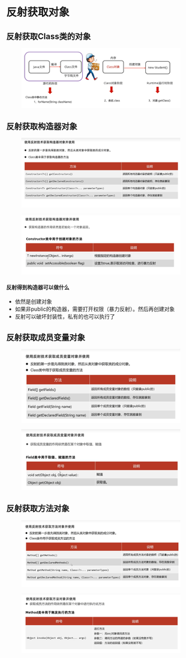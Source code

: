# 反射获取对象

## 反射获取Class类的对象

<figure><img src="../.gitbook/assets/image (3) (3).png" alt=""><figcaption></figcaption></figure>

## 反射获取构造器对象

<figure><img src="../.gitbook/assets/image (31).png" alt=""><figcaption></figcaption></figure>

<figure><img src="../.gitbook/assets/image (2) (2).png" alt=""><figcaption></figcaption></figure>

#### 反射得到构造器可以做什么

* 依然是创建对象
* 如果非public的构造器，需要打开权限（暴力反射）。然后再创建对象
* 反射可以破坏封装性，私有的也可以执行了

## 反射获取成员变量对象

<figure><img src="../.gitbook/assets/image (28).png" alt=""><figcaption></figcaption></figure>

<figure><img src="../.gitbook/assets/image (24).png" alt=""><figcaption></figcaption></figure>

## 反射获取方法对象

<figure><img src="../.gitbook/assets/image (30).png" alt=""><figcaption></figcaption></figure>

<figure><img src="../.gitbook/assets/image (32).png" alt=""><figcaption></figcaption></figure>
